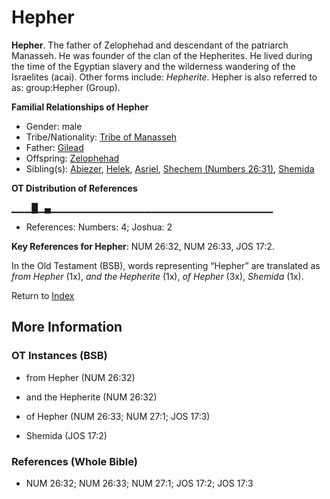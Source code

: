 # Hepher
**Hepher**. 
The father of Zelophehad and descendant of the patriarch Manasseh. He was founder of the clan of the Hepherites. He lived during the time of the Egyptian slavery and the wilderness wandering of the Israelites (acai). 
Other forms include: 
*Hepherite*. 
Hepher is also referred to as: 
group:Hepher (Group). 




**Familial Relationships of Hepher**


* Gender: male
* Tribe/Nationality: [Tribe of Manasseh](../../../groups/md/acai/Manasseh.md)
* Father: [Gilead](Gilead.md)
* Offspring: [Zelophehad](Zelophehad.md)
* Sibling(s): [Abiezer](Abiezer.md), [Helek](Helek.md), [Asriel](Asriel.md), [Shechem (Numbers 26:31)](Shechem.2.md), [Shemida](Shemida.md)


**OT Distribution of References**

▁▁▁█▁▄▁▁▁▁▁▁▁▁▁▁▁▁▁▁▁▁▁▁▁▁▁▁▁▁▁▁▁▁▁▁▁▁▁
* References: Numbers: 4; Joshua: 2



**Key References for Hepher**: 
NUM 26:32, NUM 26:33, JOS 17:2. 


In the Old Testament (BSB), words representing “Hepher” are translated as 
*from Hepher* (1x), *and the Hepherite* (1x), *of Hepher* (3x), *Shemida* (1x). 




Return to [Index](00-Index.md)

## More Information

### OT Instances (BSB)

* from Hepher (NUM 26:32)

* and the Hepherite (NUM 26:32)

* of Hepher (NUM 26:33; NUM 27:1; JOS 17:3)

* Shemida (JOS 17:2)



### References (Whole Bible)

* NUM 26:32; NUM 26:33; NUM 27:1; JOS 17:2; JOS 17:3



